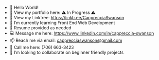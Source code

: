 - 👋 Hello World!
- 👀 View my portfolio here: ⚠️ In Progress ⚠️
- 📇 View my Linktree: https://linktr.ee/CapprecciaSwanson  
- 🌱 I’m currently learning Front End Web Development
- 📑 Resume provided as needed
- 💻 Message me here: https://www.linkedin.com/in/cappreccia-swanson
- 📫 Reach me via email: capprecciaswanson@gmail.com
- 📲 Call me here: (706) 663-3423
- 💞️ I’m looking to collaborate on beginner friendly projects

<!---
cappreccia-swanson/cappreccia-swanson is a ✨ special ✨ repository because its `README.md` (this file) appears on your GitHub profile.
You can click the Preview link to take a look at your changes.

- 👋 Hi, I’m @cappreccia-swanson
- 👀 I’m interested in astrology, music, fantasy creatures, and general knowledge
- 🌱 I’m currently learning web development
- 💞️ I’m looking to collaborate on newbie things 
- 📫 How to reach me: by my profile, I guess
--->
